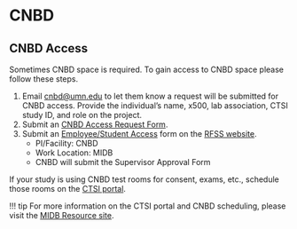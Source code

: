 # CNBD

## CNBD Access
Sometimes CNBD space is required. To gain access to CNBD space please follow these steps.

1. Email cnbd@umn.edu to let them know a request will be submitted for CNBD access. Provide the individual’s name, x500, lab association, CTSI study ID, and role on the project. 
2. Submit an [CNBD Access Request Form](https://docs.google.com/forms/d/e/1FAIpQLSflBTZUtfbhfKIYvyXYR8qQGr_1vRTiG53Gcafy2h9xNpMpRw/viewform).
3. Submit an [Employee/Student Access](https://rbmsforms.ahc.umn.edu/home.cfm) form on the [RFSS website](https://facilities.umn.edu/our-services/research-facility-support-services-rfss/rfss-building-access/rfss-research-building).  
    - PI/Facility: CNBD 
    - Work Location: MIDB
    - CNBD will submit the Supervisor Approval Form


If your study is using CNBD test rooms for consent, exams, etc., schedule those rooms on the [CTSI portal](https://ctsi.umn.edu/tools/clinical-translational-research-ctr-portal). 

!!! tip
    For more information on the CTSI portal and CNBD scheduling, please visit the [MIDB Resource site](https://sites.google.com/umn.edu/midbresource/research-services/center-for-neurobehavioral-development). 

